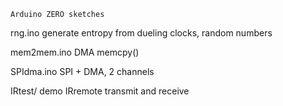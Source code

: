     Arduino ZERO sketches

rng.ino    generate entropy from dueling clocks, random numbers

mem2mem.ino DMA memcpy()

SPIdma.ino  SPI + DMA,  2 channels

IRtest/   demo IRremote transmit and receive
